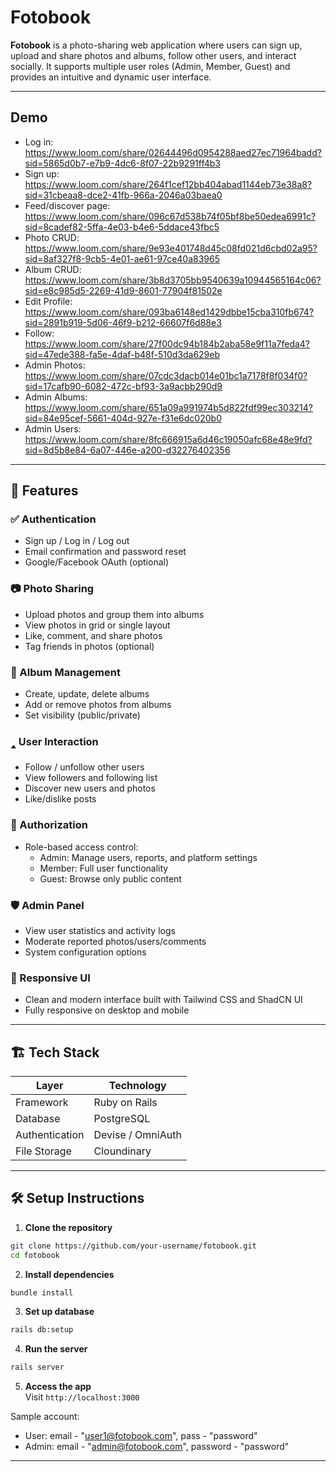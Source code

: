 # Fotobook

**Fotobook** is a photo-sharing web application where users can sign up, upload and share photos and albums, follow other users, and interact socially. It supports multiple user roles (Admin, Member, Guest) and provides an intuitive and dynamic user interface.

---

## Demo
- Log in: https://www.loom.com/share/02644496d0954288aed27ec71964badd?sid=5865d0b7-e7b9-4dc6-8f07-22b9291ff4b3
- Sign up: https://www.loom.com/share/264f1cef12bb404abad1144eb73e38a8?sid=31cbeaa8-dce2-41fb-966a-2046a03baea0
- Feed/discover page: https://www.loom.com/share/096c67d538b74f05bf8be50edea6991c?sid=8cadef82-5ffa-4e03-b4e6-5ddace43fbc5
- Photo CRUD: https://www.loom.com/share/9e93e401748d45c08fd021d6cbd02a95?sid=8af327f8-9cb5-4e01-ae61-97ce40a83965
- Album CRUD: https://www.loom.com/share/3b8d3705bb9540639a10944565164c06?sid=e8c985d5-2269-41d9-8601-77904f81502e
- Edit Profile: https://www.loom.com/share/093ba6148ed1429dbbe15cba310fb674?sid=2891b919-5d06-46f9-b212-66607f6d88e3
- Follow: https://www.loom.com/share/27f00dc94b184b2aba58e9f11a7feda4?sid=47ede388-fa5e-4daf-b48f-510d3da629eb
- Admin Photos: https://www.loom.com/share/07cdc3dacb014e01bc1a7178f8f034f0?sid=17cafb90-6082-472c-bf93-3a9acbb290d9
- Admin Albums: https://www.loom.com/share/651a09a991974b5d822fdf99ec303214?sid=84e95cef-5661-404d-927e-f31e6dc020b0
- Admin Users: https://www.loom.com/share/8fc666915a6d46c19050afc68e48e9fd?sid=8d5b8e84-6a07-446e-a200-d32276402356

---

## 🚀 Features

### ✅ Authentication
- Sign up / Log in / Log out
- Email confirmation and password reset
- Google/Facebook OAuth (optional)

### 📷 Photo Sharing
- Upload photos and group them into albums
- View photos in grid or single layout
- Like, comment, and share photos
- Tag friends in photos (optional)

### 📁 Album Management
- Create, update, delete albums
- Add or remove photos from albums
- Set visibility (public/private)

### 🢑 User Interaction
- Follow / unfollow other users
- View followers and following list
- Discover new users and photos
- Like/dislike posts

### 🔐 Authorization
- Role-based access control:
    - Admin: Manage users, reports, and platform settings
    - Member: Full user functionality
    - Guest: Browse only public content

### 🛡️ Admin Panel
- View user statistics and activity logs
- Moderate reported photos/users/comments
- System configuration options

### 📱 Responsive UI
- Clean and modern interface built with Tailwind CSS and ShadCN UI
- Fully responsive on desktop and mobile

---

## 🏗️ Tech Stack

| Layer        | Technology           |
|--------------|----------------------|
| Framework      | Ruby on Rails |
| Database     | PostgreSQL           |
| Authentication | Devise / OmniAuth    |
| File Storage | Cloundinary |

---

## 🛠️ Setup Instructions

1. **Clone the repository**
```bash
git clone https://github.com/your-username/fotobook.git
cd fotobook
```

2. **Install dependencies**
```bash
bundle install         
```

3. **Set up database**
```bash
rails db:setup
```

4. **Run the server**
```bash
rails server
```

5. **Access the app**  
   Visit `http://localhost:3000`

Sample account:
- User: email - "user1@fotobook.com", pass - "password"
- Admin: email - "admin@fotobook.com", password - "password"

---

